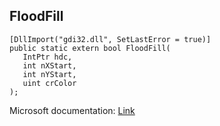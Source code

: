 ## FloodFill

```
[DllImport("gdi32.dll", SetLastError = true)]
public static extern bool FloodFill(
   IntPtr hdc,
   int nXStart,
   int nYStart,
   uint crColor
);
```

Microsoft documentation: [Link](https://docs.microsoft.com/en-us/windows/win32/api/wingdi/nf-wingdi-floodfill)
